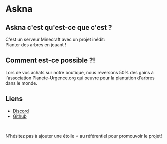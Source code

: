 # Askna

## Askna c'est qu'est-ce que c'est ? <br>
C'est un serveur Minecraft avec un projet inédit: <br>
Planter des arbres en jouant ! 

## Comment est-ce possible ?! <br>
Lors de vos achats sur notre boutique, nous reversons 50% des gains à l'association Planete-Urgence.org qui oeuvre pour la plantation d'arbres dans le monde.

## Liens

*   [Discord](https://askna.fr/github)
*   [Github](https://github.com/Asknamc)
<br>

N'hésitez pas à ajouter une étoile ⭐ au référentiel pour promouvoir le projet!
